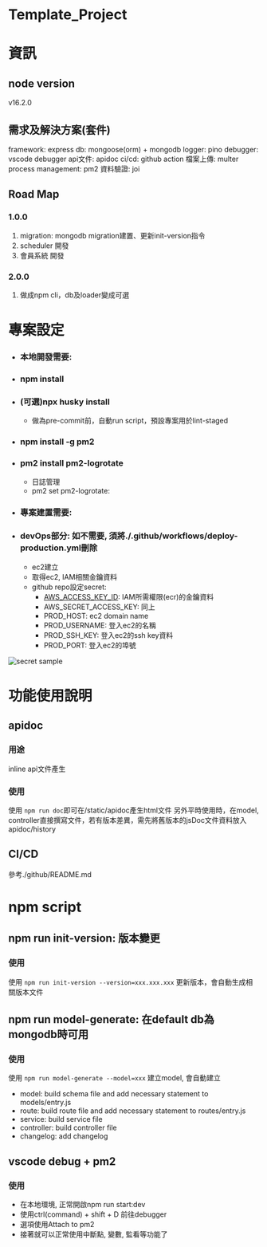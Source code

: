 # Template_Project
# 資訊
## node version
v16.2.0

## 需求及解決方案(套件)
framework: express
db: mongoose(orm) + mongodb
logger: pino
debugger: vscode debugger
api文件: apidoc
ci/cd: github action
檔案上傳: multer
process management: pm2
資料驗證: joi


## Road Map
### 1.0.0
1. migration: mongodb migration建置、更新init-version指令
2. scheduler 開發
3. 會員系統 開發

### 2.0.0
1. 做成npm cli，db及loader變成可選


# 專案設定
- ### 本地開發需要:
- ### npm install
- ### (可選)npx husky install
  - 做為pre-commit前，自動run script，預設專案用於lint-staged
- ### npm install -g pm2
- ### pm2 install pm2-logrotate
  - 日誌管理
  - pm2 set pm2-logrotate:<param> <value>
- ### 專案建置需要:
- ### devOps部分: 如不需要, 須將./.github/workflows/deploy-production.yml刪除
  - ec2建立
  - 取得ec2, IAM相關金鑰資料
  - github repo設定secret: 
    - [AWS_ACCESS_KEY_ID](https://docs.aws.amazon.com/zh_tw/IAM/latest/UserGuide/id_credentials_access-keys.html): IAM所需權限(ecr)的金鑰資料
    - AWS_SECRET_ACCESS_KEY: 同上
    - PROD_HOST: ec2 domain name
    - PROD_USERNAME: 登入ec2的名稱
    - PROD_SSH_KEY: 登入ec2的ssh key資料
    - PROD_PORT: 登入ec2的埠號


![secret sample](https://imgur.com/iCUoAe8.jpg)


# 功能使用說明
## apidoc
### 用途
inline api文件產生
### 使用
使用 `npm run doc`即可在/static/apidoc產生html文件
另外平時使用時，在model, controller直接撰寫文件，若有版本差異，需先將舊版本的jsDoc文件資料放入apidoc/history
## CI/CD
參考./github/README.md

# npm script
## npm run init-version: 版本變更
### 使用
使用 `npm run init-version --version=xxx.xxx.xxx` 更新版本，會自動生成相關版本文件

## npm run model-generate: 在default db為mongodb時可用
### 使用
使用 `npm run model-generate --model=xxx` 建立model, 會自動建立
- model: build schema file and add necessary statement to models/entry.js
- route: build route file and add necessary statement to routes/entry.js
- service: build service file
- controller: build controller file
- changelog: add changelog


## vscode debug + pm2
### 使用
- 在本地環境, 正常開啟npm run start:dev
- 使用ctrl(command) + shift + D 前往debugger
- 選項使用Attach to pm2
- 接著就可以正常使用中斷點, 變數, 監看等功能了